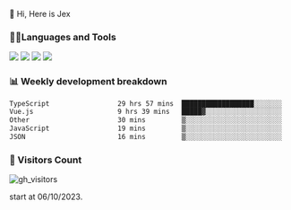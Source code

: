  👋 Hi, Here is Jex

 

### 🧑‍💻Languages and Tools

<code><a href="https://react.dev"><img src="https://api.iconify.design/logos:react.svg" /></a></code>
<code><a href="https://github.com/vuejs/core"><img src="https://api.iconify.design/logos:vue.svg" /></a></code> 
<code><a href="https://github.com/microsoft/TypeScript"><img src="https://api.iconify.design/logos:typescript-icon.svg" /></a></code>
<code><a href="https://threejs.org/"><img src="https://api.iconify.design/logos:threejs.svg" /></a></code>

### 📊 Weekly development breakdown

<!--START_SECTION:waka-->

```txt
TypeScript                 29 hrs 57 mins  ██████████████████░░░░░░░   72.06 %
Vue.js                     9 hrs 39 mins   █████▓░░░░░░░░░░░░░░░░░░░   23.22 %
Other                      30 mins         ▒░░░░░░░░░░░░░░░░░░░░░░░░   01.22 %
JavaScript                 19 mins         ▒░░░░░░░░░░░░░░░░░░░░░░░░   00.78 %
JSON                       16 mins         ▒░░░░░░░░░░░░░░░░░░░░░░░░   00.68 %
```

<!--END_SECTION:waka-->


### 👀 Visitors Count

![gh_visitors](https://profile-counter.glitch.me/jexlau/count.svg)

start at 06/10/2023.
